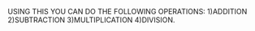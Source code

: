 USING THIS YOU CAN DO THE FOLLOWING OPERATIONS:
            1)ADDITION
            2)SUBTRACTION
            3)MULTIPLICATION
            4)DIVISION.
            
